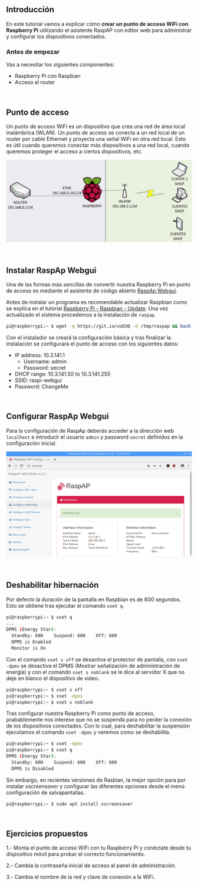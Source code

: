 ## Introducción

En este tutorial vamos a explicar cómo **crear un punto de acceso WiFi con Raspberry Pi** utilizando el asistente RaspAP con editor web para administrar y configurar los dispositivos conectados.

### Antes de empezar

Vas a necesitar los siguientes componentes:

- Raspberry Pi con Raspbian
- Acceso al router



<br />



## Punto de acceso

Un punto de acceso WiFi es un dispositivo que crea una red de área local inalámbrica (WLAN). Un punto de acceso se conecta a un red local de un router por cable Ethernet y proyecta una señal WiFi en otra red local. Esto es útil cuando queremos conectar más dispositivos a una red local, cuando queremos proteger el acceso a ciertos dispositivos, etc.

![](img/hotspot.png)



<br />



## Instalar RaspAp Webgui

Una de las formas más sencillas de convertir nuestra Raspberry Pi en punto de acceso es mediante el asistente de código abierto [RaspAp Webgui](https://github.com/billz/raspap-webgui).

Antes de instalar un programa es recomendable actualizar Raspbian como se explica en el tutorial [Raspberry Pi - Raspbian - Update](raspberry_pi-raspbian-update). Una vez actualizado el sistema procedemos a la instalación de `raspap`.

```sh
pi@raspberrypi:~ $ wget -q https://git.io/voEUQ -O /tmp/raspap && bash /tmp/raspap
```

Con el instalador se creará la configuración básica y tras finalizar la instalación se configurará el punto de acceso con los siguientes datos:

- IP address: 10.3.141.1
   - Username: admin
   - Password: secret
- DHCP range: 10.3.141.50 to 10.3.141.255
- SSID: raspi-webgui
- Password: ChangeMe



<br />



## Configurar RaspAp Webgui

Para la configuración de RaspAp deberás acceder a la dirección web `localhost` e introducir el usuario `admin` y password `secret` definidos en la configuración inicial. 

![](img/raspap-webgui.png)



<br />



## Deshabilitar hibernación

Por defecto la duración de la pantalla en Raspbian es de 600 segundos. Esto se obtiene tras ejecutar el comando `xset q`. 

```sh
pi@raspberrypi:~ $ xset q
...
DPMS (Energy Star):
  Standby: 600    Suspend: 600    Off: 600
  DPMS is Enabled
  Monitor is On
```

Con el comando `xset s off` se desactiva el protector de pantalla, con `xset -dpms` se desactiva el DPMS (Mostrar señalización de administración de energía) y con el comando `xset s noblank` se le dice al servidor X que no deje en blanco el dispositivo de video.

```sh
pi@raspberrypi:~ $ xset s off
pi@raspberrypi:~ $ xset -dpms
pi@raspberrypi:~ $ xset s noblank
```

Tras configurar nuestra Raspberry Pi como punto de acceso, prabablemente nos interese que no se suspenda para no perder la conexión de los dispositivos conectados. Con lo cual, para deshabilitar la suspensión ejecutamos el comando `xset -dpms` y veremos como se deshabilita.

```sh
pi@raspberrypi:~ $ xset -dpms
pi@raspberrypi:~ $ xset q
DPMS (Energy Star):
  Standby: 600    Suspend: 600    Off: 600
  DPMS is Disabled
```

Sin embargo, en recientes versiones de Rasbian, la mejor opción para por instalar *xscreensaver* y configurar las diferentes opciones desde el menú configuración de salvapantallas.

```sh
pi@raspberrypi:~ $ sudo apt install xscreensaver
```



<br />



## Ejercicios propuestos

1.- Monta el punto de acceso WiFi con tu Raspberry Pi y conéctate desde tu dispositivo móvil para probar el correcto funcionamiento.

2.- Cambia la contraseña inicial de acceso al panel de administración.

3.- Cambia el nombre de la red y clave de conexión a la WiFi.
